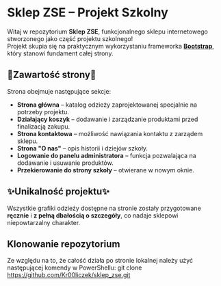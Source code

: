 # Sklep ZSE – Projekt Szkolny

Witaj w repozytorium **Sklep ZSE**, funkcjonalnego sklepu internetowego stworzonego jako część projektu szkolnego!  
Projekt skupia się na praktycznym wykorzystaniu frameworka **[Bootstrap](https://getbootstrap.com/docs/5.3/getting-started/introduction/)**, który stanowi fundament całej strony.

## 📖Zawartość strony📖
Strona obejmuje następujące sekcje:
- **Strona główna** – katalog odzieży zaprojektowanej specjalnie na potrzeby projektu.
- **Działający koszyk** – dodawanie i zarządzanie produktami przed finalizacją zakupu.
- **Strona kontaktowa** – możliwość nawiązania kontaktu z zarządem sklepu.
- **Strona "O nas"** – opis historii i dziejów szkoły.
- **Logowanie do panelu administratora** – funkcja pozwalająca na dodawanie i usuwanie produktów.
- **Przekierowanie do strony szkoły** – otwierane w nowym oknie.

## ✨Unikalność projektu✨
Wszystkie grafiki odzieży dostępne na stronie zostały przygotowane **ręcznie** i **z pełną dbałością o szczegóły**, co nadaje sklepowi niepowtarzalny charakter.

## Klonowanie repozytorium
Ze względu na to, że całość działa po stronie lokalnej należy użyć następującej komendy w PowerShellu:
git clone https://github.com/Kr00liczek/sklep_zse.git
